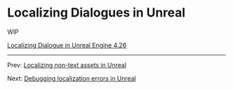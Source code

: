 # Localizing Dialogues in Unreal

WIP


[Localizing Dialogue in Unreal Engine 4.26](https://www.youtube.com/watch?v=pL1MpmwoozE)

---
Prev: [Localizing non-text assets in Unreal](5_LocalizingNonTextAssets/Localizing-non-text-assets-in-Unreal.md)

Next: [Debugging localization errors in Unreal](6_DebuggingLocalizationErrors/Debugging-localization-errors-in-Unreal.md)